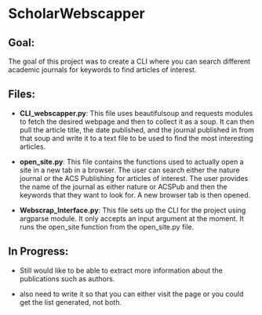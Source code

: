 # ScholarWebscapper

## Goal:

The goal of this project was to create a CLI where you can search different academic journals for keywords to find articles of interest.

## Files:

- **CLI_webscapper.py**: This file uses beautifulsoup and requests modules to fetch the desired webpage and then to collect it as a soup. It can then pull the article title, the date published, and the journal published in from that soup and write it to a text file to be used to find the most interesting articles.

- **open_site.py**: This file contains the functions used to actually open a site in a new tab in a browser. The user can search either the nature journal or the ACS Publishing for articles of interest. The user provides the name of the journal as either nature or ACSPub and then the keywords that they want to look for. A new browser tab is then opened.

- **Webscrap_Interface.py**: This file sets up the CLI for the project using argparse module. It only accepts an input argument at the moment. It runs the open_site function from the open_site.py file.

## In Progress:

- Still would like to be able to extract more information about the publications such as authors.

* also need to write it so that you can either visit the page or you could get the list generated, not both.
